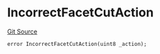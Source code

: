 # IncorrectFacetCutAction
[Git Source](https://github.com/thrackle-io/tron/blob/67919752074a6ad99319926c762bce79963a8aa4/src/client/token/handler/diamond/HandlerDiamondLib.sol)


```solidity
error IncorrectFacetCutAction(uint8 _action);
```


